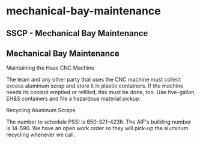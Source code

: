 # mechanical-bay-maintenance

## SSCP - Mechanical Bay Maintenance

## Mechanical Bay Maintenance

Maintaining the Haas CNC Machine

The team and any other party that uses the CNC machine must collect excess aluminum scrap and store it in plastic containers. If the machine needs its coolant emptied or refilled, this must be done, too. Use five-gallon EH\&S containers and file a hazardous material pickup.&#x20;

Recycling Aluminum Scraps

The number to schedule PSSI is 650-321-4236. The AIF's building number is 14-590. We have an open work order so they will pick-up the aluminum recycling whenever we call.
